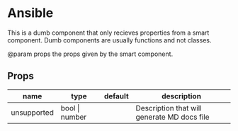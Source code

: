 # Ansible
This is a dumb component that only recieves properties from a smart component.
Dumb components are usually functions and not classes.

@param props the props given by the smart component.

## Props

|name|type|default|description|
|----|----|-------|-----------|
|unsupported|bool &#124; number||Description that will generate MD docs file|


